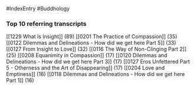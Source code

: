 #IndexEntry #Buddhology

### Top 10 referring transcripts
[[1229 What is Insight]] (89)
[[0201 The Practice of Compassion]] (35)
[[0122 Dilemmas and Delineations - How did we get here Part 5]] (33)
[[0127 From Insight to Love]] (32)
[[0116 The Way of Non-Clinging Part 2]] (25)
[[0208 Equanimity in Compassion]] (17)
[[0120 Dilemmas and Delineations - How did we get here Part 3]] (17)
[[0127 Eros Unfettered Part 5 - Otherness and the Art of Disappearing]] (17)
[[0204 Love and Emptiness]] (16)
[[0118 Dilemmas and Delineations - How did we get here Part 1]] (16)

